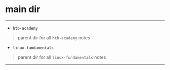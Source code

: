 # main dir

---

- `htb-academy`
> parent dir for all `htb-academy` notes
  - `linux-fundamentals`
  > parent dir for all `linux-fundamentals` notes

---
